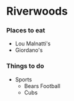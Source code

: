 # Riverwoods

### Places to eat
- Lou Malnatti's
- Giordano's

### Things to do
- Sports
  - Bears Football
  - Cubs 
